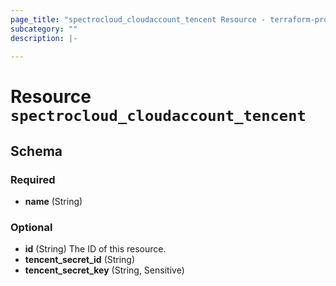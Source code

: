 ```yaml
---
page_title: "spectrocloud_cloudaccount_tencent Resource - terraform-provider-spectrocloud"
subcategory: ""
description: |-
  
---
```


# Resource `spectrocloud_cloudaccount_tencent`





## Schema

### Required

- **name** (String)

### Optional

- **id** (String) The ID of this resource.
- **tencent_secret_id** (String)
- **tencent_secret_key** (String, Sensitive)


